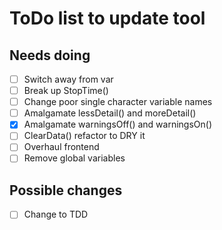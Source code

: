 # ToDo list to update tool

## Needs doing
- [ ] Switch away from var
- [ ] Break up StopTime()
- [ ] Change poor single character variable names
- [ ] Amalgamate lessDetail() and moreDetail()
- [x] Amalgamate warningsOff() and warningsOn()
- [ ] ClearData() refactor to DRY it
- [ ] Overhaul frontend
- [ ] Remove global variables

## Possible changes
- [ ] Change to TDD
